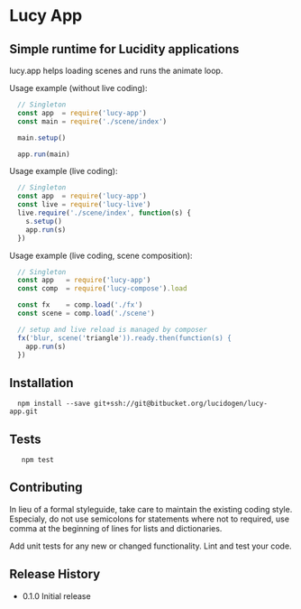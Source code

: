 # Lucy App

## Simple runtime for Lucidity applications

lucy.app helps loading scenes and runs the animate loop.

Usage example (without live coding):

```js
  // Singleton
  const app  = require('lucy-app')
  const main = require('./scene/index')

  main.setup()

  app.run(main)
```

Usage example (live coding):

```js
  // Singleton
  const app  = require('lucy-app')
  const live = require('lucy-live')
  live.require('./scene/index', function(s) {
    s.setup()
    app.run(s)
  })
```

Usage example (live coding, scene composition):

```js
  // Singleton
  const app   = require('lucy-app')
  const comp  = require('lucy-compose').load

  const fx    = comp.load('./fx')
  const scene = comp.load('./scene')

  // setup and live reload is managed by composer
  fx('blur, scene('triangle')).ready.then(function(s) {
    app.run(s)
  })
```

## Installation

```shell
  npm install --save git+ssh://git@bitbucket.org/lucidogen/lucy-app.git
```

## Tests

```shell
   npm test
```

## Contributing

In lieu of a formal styleguide, take care to maintain the existing coding style.
Especialy, do not use semicolons for statements where not to required, use comma
at the beginning of lines for lists and dictionaries.

Add unit tests for any new or changed functionality. Lint and test your code.

## Release History

* 0.1.0 Initial release
